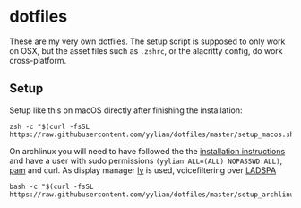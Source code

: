 # dotfiles

These are my very own dotfiles. The setup script is supposed to only work on
OSX, but the asset files such as `.zshrc`, or the alacritty config, do work
cross-platform.

## Setup

Setup like this on macOS directly after finishing the installation:
```
zsh -c "$(curl -fsSL https://raw.githubusercontent.com/yylian/dotfiles/master/setup_macos.sh)"
```
On archlinux you will need to have followed the the [installation
instructions](https://wiki.archlinux.org/index.php/installation_guide) and have
a user with sudo permissions `(yylian ALL=(ALL) NOPASSWD:ALL)`, [pam](https://wiki.archlinux.org/title/SSH_keys#pam_ssh) and curl. As display manager  [ly](https://github.com/nullgemm/ly) is used, voicefiltering over [LADSPA](https://medium.com/@gamunu/linux-noise-cancellation-b9f997f6764d)
```
bash -c "$(curl -fsSL https://raw.githubusercontent.com/yylian/dotfiles/master/setup_archlinux.sh)"
```

